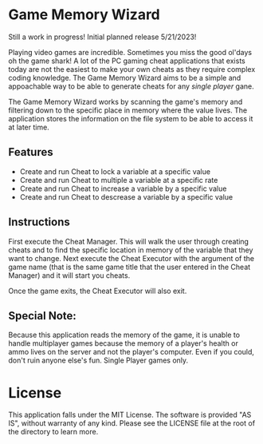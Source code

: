 # Game Memory Wizard

Still a work in progress! Initial planned release 5/21/2023! 

Playing video games are incredible. Sometimes you miss the good ol'days oh the game shark! A lot of the PC gaming cheat applications that exists today are not the easiest to make your own cheats as they require complex coding knowledge. The Game Memory Wizard aims to be a simple and appoachable way to be able to generate cheats for any *single player* gane.

The Game Memory Wizard works by scanning the game's memory and filtering down to the specific place in memory where the value lives. The application stores the information on the file system to be able to access it at later time.

## Features
- Create and run Cheat to lock a variable at a specific value
- Create and run Cheat to multiple a variable at a specific rate
- Create and run Cheat to increase a variable by a specific value
- Create and run Cheat to descrease a variable by a specific value

## Instructions
First execute the Cheat Manager. This will walk the user through creating cheats and to find the specific location in memory of the variable that they want to change.
Next execute the Cheat Executor with the argument of the game name (that is the same game title that the user entered in the Cheat Manager) and it will start you cheats. 

Once the game exits, the Cheat Executor will also exit.

## Special Note:
Because this application reads the memory of the game, it is unable to handle multiplayer games because the memory of a player's health or ammo lives on the server and not the player's computer. Even if you could, don't ruin anyone else's fun. Single Player games only.

# License
This application falls under the MIT License. The software is provided "AS IS", without warranty of any kind. Please see the LICENSE file at the root of the directory to learn more.